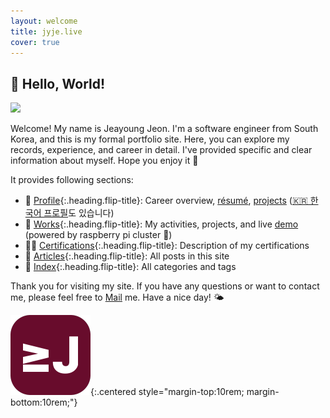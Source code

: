 ```yaml
---
layout: welcome
title: jyje.live
cover: true
---
```

## 🎉 Hello, World!

<a class="no-after" href="https://jyje.live"><img src="https://hits.seeyoufarm.com/api/count/incr/badge.svg?url=https%3A%2F%2Fjyje.love&count_bg=%2379C83D&title_bg=%23555555&icon=&icon_color=%23E7E7E7&title=visited&edge_flat=false"/></a>

Welcome! My name is Jeayoung Jeon. I'm a software engineer from South Korea, and this is my formal portfolio site. Here, you can explore my records, experience, and career in detail. I've provided specific and clear information about myself. Hope you enjoy it 🥰

It provides following sections:

- 💼 [Profile]{:.heading.flip-title}: Career overview, [résumé], [projects] ([🇰🇷 한국어 프로필](/profile/ko)도 있습니다)
- 🚀 [Works]{:.heading.flip-title}: My activities, projects, and live [demo] (powered by raspberry pi cluster 🐳)
- 🧑‍💻 [Certifications]{:.heading.flip-title}: Description of my certifications
- 📜 [Articles]{:.heading.flip-title}: All posts in this site
- 🔖 [Index]{:.heading.flip-title}: All categories and tags

Thank you for visiting my site. If you have any questions or want to contact me, please feel free to [Mail] me. Have a nice day! 🌤️

![Logo of this site](assets/icons/icon-128x128.png){:.centered style="margin-top:10rem; margin-bottom:10rem;"}

[Profile]: profile "my-profile --verbose"
[Résumé]: profile/resume "my-profile resume"
[Projects]: profile/projects "my-profile projects"
[Curriculum Vitae]: profile/cv "my-profile cv"
[CV]: profile/cv "my-profile cv"
[Works]: works
[Certifications]: certifications
[Articles]: articles
[Index]: indice
[Blog]: blog
[Demo]: https://app.jyje.live "Demo: Raspberry Pi Cluster running 24/7"
[MAXST]: https://www.linkedin.com/company/maxst "LinkedIn profile of MAXST Co., Ltd."

[Mail]: mailto:jyjeon+portfolio@outlook.com?subject=To&nbsp;Jeayoung&nbsp;Jeon

<!-- 🧑‍💻 Set-up and Run -->

<!-- bundle install -->
<!-- bundle update --bundler -->
<!-- bundle exec jekyll serve --force_polling --livereload -->
